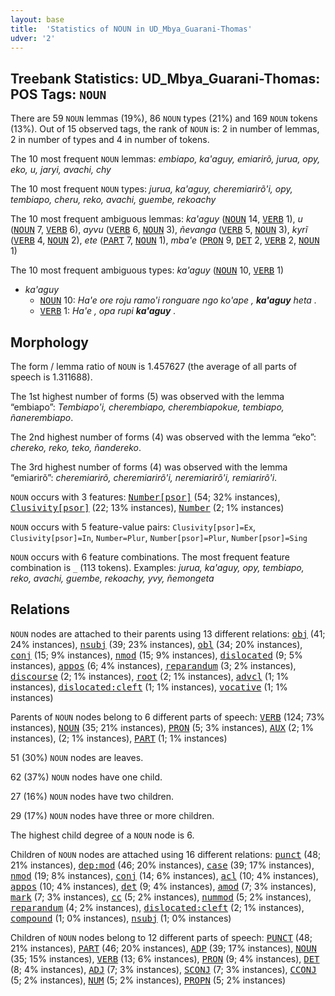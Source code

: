 ```yaml
---
layout: base
title:  'Statistics of NOUN in UD_Mbya_Guarani-Thomas'
udver: '2'
---
```


## Treebank Statistics: UD_Mbya_Guarani-Thomas: POS Tags: `NOUN`

There are 59 `NOUN` lemmas (19%), 86 `NOUN` types (21%) and 169 `NOUN` tokens (13%).
Out of 15 observed tags, the rank of `NOUN` is: 2 in number of lemmas, 2 in number of types and 4 in number of tokens.

The 10 most frequent `NOUN` lemmas: <em>embiapo, ka'aguy, emiarirõ, jurua, opy, eko, u, jaryi, avachi, chy</em>

The 10 most frequent `NOUN` types:  <em>jurua, ka'aguy, cheremiarirõ'i, opy, tembiapo, cheru, reko, avachi, guembe, rekoachy</em>

The 10 most frequent ambiguous lemmas: <em>ka'aguy</em> (<tt><a href="gun_thomas-pos-NOUN.html">NOUN</a></tt> 14, <tt><a href="gun_thomas-pos-VERB.html">VERB</a></tt> 1), <em>u</em> (<tt><a href="gun_thomas-pos-NOUN.html">NOUN</a></tt> 7, <tt><a href="gun_thomas-pos-VERB.html">VERB</a></tt> 6), <em>ayvu</em> (<tt><a href="gun_thomas-pos-VERB.html">VERB</a></tt> 6, <tt><a href="gun_thomas-pos-NOUN.html">NOUN</a></tt> 3), <em>ñevanga</em> (<tt><a href="gun_thomas-pos-VERB.html">VERB</a></tt> 5, <tt><a href="gun_thomas-pos-NOUN.html">NOUN</a></tt> 3), <em>kyrĩ</em> (<tt><a href="gun_thomas-pos-VERB.html">VERB</a></tt> 4, <tt><a href="gun_thomas-pos-NOUN.html">NOUN</a></tt> 2), <em>ete</em> (<tt><a href="gun_thomas-pos-PART.html">PART</a></tt> 7, <tt><a href="gun_thomas-pos-NOUN.html">NOUN</a></tt> 1), <em>mba'e</em> (<tt><a href="gun_thomas-pos-PRON.html">PRON</a></tt> 9, <tt><a href="gun_thomas-pos-DET.html">DET</a></tt> 2, <tt><a href="gun_thomas-pos-VERB.html">VERB</a></tt> 2, <tt><a href="gun_thomas-pos-NOUN.html">NOUN</a></tt> 1)

The 10 most frequent ambiguous types:  <em>ka'aguy</em> (<tt><a href="gun_thomas-pos-NOUN.html">NOUN</a></tt> 10, <tt><a href="gun_thomas-pos-VERB.html">VERB</a></tt> 1)


* <em>ka'aguy</em>
  * <tt><a href="gun_thomas-pos-NOUN.html">NOUN</a></tt> 10: <em>Ha'e ore roju ramo'i ronguare ngo ko'ape , <b>ka'aguy</b> heta .</em>
  * <tt><a href="gun_thomas-pos-VERB.html">VERB</a></tt> 1: <em>Ha'e , opa rupi <b>ka'aguy</b> .</em>

## Morphology

The form / lemma ratio of `NOUN` is 1.457627 (the average of all parts of speech is 1.311688).

The 1st highest number of forms (5) was observed with the lemma “embiapo”: <em>Tembiapo'i, cherembiapo, cherembiapokue, tembiapo, ñanerembiapo</em>.

The 2nd highest number of forms (4) was observed with the lemma “eko”: <em>chereko, reko, teko, ñandereko</em>.

The 3rd highest number of forms (4) was observed with the lemma “emiarirõ”: <em>cheremiarirõ, cheremiarirõ'i, neremiarirõ'i, remiarirõ'i</em>.

`NOUN` occurs with 3 features: <tt><a href="gun_thomas-feat-Number-psor.html">Number[psor]</a></tt> (54; 32% instances), <tt><a href="gun_thomas-feat-Clusivity-psor.html">Clusivity[psor]</a></tt> (22; 13% instances), <tt><a href="gun_thomas-feat-Number.html">Number</a></tt> (2; 1% instances)

`NOUN` occurs with 5 feature-value pairs: `Clusivity[psor]=Ex`, `Clusivity[psor]=In`, `Number=Plur`, `Number[psor]=Plur`, `Number[psor]=Sing`

`NOUN` occurs with 6 feature combinations.
The most frequent feature combination is `_` (113 tokens).
Examples: <em>jurua, ka'aguy, opy, tembiapo, reko, avachi, guembe, rekoachy, yvy, ñemongeta</em>


## Relations

`NOUN` nodes are attached to their parents using 13 different relations: <tt><a href="gun_thomas-dep-obj.html">obj</a></tt> (41; 24% instances), <tt><a href="gun_thomas-dep-nsubj.html">nsubj</a></tt> (39; 23% instances), <tt><a href="gun_thomas-dep-obl.html">obl</a></tt> (34; 20% instances), <tt><a href="gun_thomas-dep-conj.html">conj</a></tt> (15; 9% instances), <tt><a href="gun_thomas-dep-nmod.html">nmod</a></tt> (15; 9% instances), <tt><a href="gun_thomas-dep-dislocated.html">dislocated</a></tt> (9; 5% instances), <tt><a href="gun_thomas-dep-appos.html">appos</a></tt> (6; 4% instances), <tt><a href="gun_thomas-dep-reparandum.html">reparandum</a></tt> (3; 2% instances), <tt><a href="gun_thomas-dep-discourse.html">discourse</a></tt> (2; 1% instances), <tt><a href="gun_thomas-dep-root.html">root</a></tt> (2; 1% instances), <tt><a href="gun_thomas-dep-advcl.html">advcl</a></tt> (1; 1% instances), <tt><a href="gun_thomas-dep-dislocated-cleft.html">dislocated:cleft</a></tt> (1; 1% instances), <tt><a href="gun_thomas-dep-vocative.html">vocative</a></tt> (1; 1% instances)

Parents of `NOUN` nodes belong to 6 different parts of speech: <tt><a href="gun_thomas-pos-VERB.html">VERB</a></tt> (124; 73% instances), <tt><a href="gun_thomas-pos-NOUN.html">NOUN</a></tt> (35; 21% instances), <tt><a href="gun_thomas-pos-PRON.html">PRON</a></tt> (5; 3% instances), <tt><a href="gun_thomas-pos-AUX.html">AUX</a></tt> (2; 1% instances),  (2; 1% instances), <tt><a href="gun_thomas-pos-PART.html">PART</a></tt> (1; 1% instances)

51 (30%) `NOUN` nodes are leaves.

62 (37%) `NOUN` nodes have one child.

27 (16%) `NOUN` nodes have two children.

29 (17%) `NOUN` nodes have three or more children.

The highest child degree of a `NOUN` node is 6.

Children of `NOUN` nodes are attached using 16 different relations: <tt><a href="gun_thomas-dep-punct.html">punct</a></tt> (48; 21% instances), <tt><a href="gun_thomas-dep-dep-mod.html">dep:mod</a></tt> (46; 20% instances), <tt><a href="gun_thomas-dep-case.html">case</a></tt> (39; 17% instances), <tt><a href="gun_thomas-dep-nmod.html">nmod</a></tt> (19; 8% instances), <tt><a href="gun_thomas-dep-conj.html">conj</a></tt> (14; 6% instances), <tt><a href="gun_thomas-dep-acl.html">acl</a></tt> (10; 4% instances), <tt><a href="gun_thomas-dep-appos.html">appos</a></tt> (10; 4% instances), <tt><a href="gun_thomas-dep-det.html">det</a></tt> (9; 4% instances), <tt><a href="gun_thomas-dep-amod.html">amod</a></tt> (7; 3% instances), <tt><a href="gun_thomas-dep-mark.html">mark</a></tt> (7; 3% instances), <tt><a href="gun_thomas-dep-cc.html">cc</a></tt> (5; 2% instances), <tt><a href="gun_thomas-dep-nummod.html">nummod</a></tt> (5; 2% instances), <tt><a href="gun_thomas-dep-reparandum.html">reparandum</a></tt> (4; 2% instances), <tt><a href="gun_thomas-dep-dislocated-cleft.html">dislocated:cleft</a></tt> (2; 1% instances), <tt><a href="gun_thomas-dep-compound.html">compound</a></tt> (1; 0% instances), <tt><a href="gun_thomas-dep-nsubj.html">nsubj</a></tt> (1; 0% instances)

Children of `NOUN` nodes belong to 12 different parts of speech: <tt><a href="gun_thomas-pos-PUNCT.html">PUNCT</a></tt> (48; 21% instances), <tt><a href="gun_thomas-pos-PART.html">PART</a></tt> (46; 20% instances), <tt><a href="gun_thomas-pos-ADP.html">ADP</a></tt> (39; 17% instances), <tt><a href="gun_thomas-pos-NOUN.html">NOUN</a></tt> (35; 15% instances), <tt><a href="gun_thomas-pos-VERB.html">VERB</a></tt> (13; 6% instances), <tt><a href="gun_thomas-pos-PRON.html">PRON</a></tt> (9; 4% instances), <tt><a href="gun_thomas-pos-DET.html">DET</a></tt> (8; 4% instances), <tt><a href="gun_thomas-pos-ADJ.html">ADJ</a></tt> (7; 3% instances), <tt><a href="gun_thomas-pos-SCONJ.html">SCONJ</a></tt> (7; 3% instances), <tt><a href="gun_thomas-pos-CCONJ.html">CCONJ</a></tt> (5; 2% instances), <tt><a href="gun_thomas-pos-NUM.html">NUM</a></tt> (5; 2% instances), <tt><a href="gun_thomas-pos-PROPN.html">PROPN</a></tt> (5; 2% instances)

